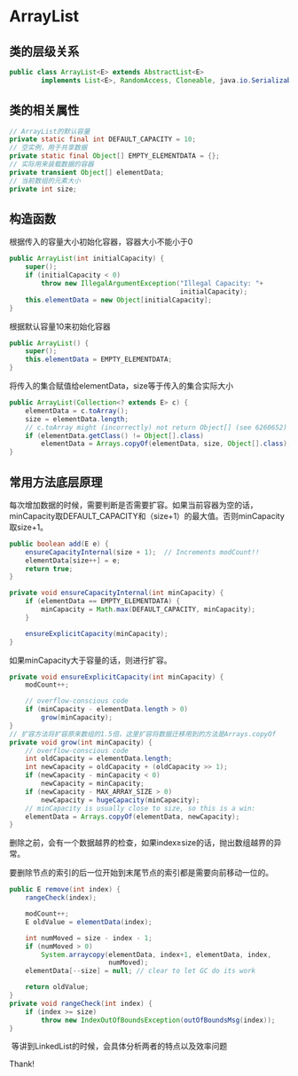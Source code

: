 # ArrayList

## 类的层级关系

```java
public class ArrayList<E> extends AbstractList<E>
        implements List<E>, RandomAccess, Cloneable, java.io.Serializable
```

## 类的相关属性

```java
// ArrayList的默认容量
private static final int DEFAULT_CAPACITY = 10;
// 空实例，用于共享数据
private static final Object[] EMPTY_ELEMENTDATA = {};
// 实际用来装载数据的容器
private transient Object[] elementData;
// 当前数组的元素大小
private int size;
```

## 构造函数

根据传入的容量大小初始化容器，容器大小不能小于0

```java
public ArrayList(int initialCapacity) {
    super();
    if (initialCapacity < 0)
        throw new IllegalArgumentException("Illegal Capacity: "+
                                           initialCapacity);
    this.elementData = new Object[initialCapacity];
}
```

根据默认容量10来初始化容器

```java
public ArrayList() {
    super();
    this.elementData = EMPTY_ELEMENTDATA;
}
```

将传入的集合赋值给elementData，size等于传入的集合实际大小

```java
public ArrayList(Collection<? extends E> c) {
    elementData = c.toArray();
    size = elementData.length;
    // c.toArray might (incorrectly) not return Object[] (see 6260652)
    if (elementData.getClass() != Object[].class)
        elementData = Arrays.copyOf(elementData, size, Object[].class);
}
```

## 常用方法底层原理

​		每次增加数据的时候，需要判断是否需要扩容。如果当前容器为空的话，minCapacity取DEFAULT_CAPACITY和（size+1）的最大值。否则minCapacity取size+1。

```java
public boolean add(E e) {
    ensureCapacityInternal(size + 1);  // Increments modCount!!
    elementData[size++] = e;
    return true;
}

private void ensureCapacityInternal(int minCapacity) {
    if (elementData == EMPTY_ELEMENTDATA) {
        minCapacity = Math.max(DEFAULT_CAPACITY, minCapacity);
    }

    ensureExplicitCapacity(minCapacity);
}
```

如果minCapacity大于容量的话，则进行扩容。

```java
private void ensureExplicitCapacity(int minCapacity) {
    modCount++;

    // overflow-conscious code
    if (minCapacity - elementData.length > 0)
        grow(minCapacity);
}
// 扩容方法将扩容原来数组的1.5倍，这里扩容将数据迁移用到的方法是Arrays.copyOf
private void grow(int minCapacity) {
    // overflow-conscious code
    int oldCapacity = elementData.length;
    int newCapacity = oldCapacity + (oldCapacity >> 1);
    if (newCapacity - minCapacity < 0)
        newCapacity = minCapacity;
    if (newCapacity - MAX_ARRAY_SIZE > 0)
        newCapacity = hugeCapacity(minCapacity);
    // minCapacity is usually close to size, so this is a win:
    elementData = Arrays.copyOf(elementData, newCapacity);
}
```

删除之前，会有一个数据越界的检查，如果index≥size的话，抛出数组越界的异常。

要删除节点的索引的后一位开始到末尾节点的索引都是需要向前移动一位的。

```java
public E remove(int index) {
    rangeCheck(index);

    modCount++;
    E oldValue = elementData(index);

    int numMoved = size - index - 1;
    if (numMoved > 0)
        System.arraycopy(elementData, index+1, elementData, index,
                         numMoved);
    elementData[--size] = null; // clear to let GC do its work

    return oldValue;
}
private void rangeCheck(int index) {
    if (index >= size)
        throw new IndexOutOfBoundsException(outOfBoundsMsg(index));
}
```

​	等讲到LinkedList的时候，会具体分析两者的特点以及效率问题	

Thank!

